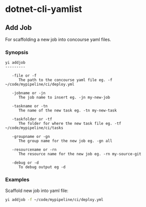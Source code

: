 # dotnet-cli-yamlist

## Add Job

For scaffolding a new job into concourse yaml files.

### Synopsis

```
yi addjob
---------

   -file or -f
      The path to the concourse yaml file eg. -f ~/code/mypipeline/ci/deploy.yml

   -jobname or -jn
      The job name to insert eg. -jn my-new-job

   -taskname or -tn
      The name of the new task eg. -tn my-new-task 

   -taskfolder or -tf
      The folder for where the new task file eg. -tf ~/code/mypipeline/ci/tasks

   -groupname or -gn
      The group name for the new job eg. -gn all

   -resourcename or -rn
      The resource name for the new job eg. -rn my-source-git

   -debug or -d
      To debug output eg -d
``` 

### Examples

Scaffold new job into yaml file:

```bash
yi addjob -f ~/code/mypipeline/ci/deploy.yml
```
